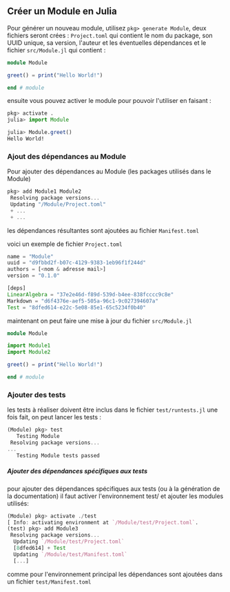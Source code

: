 ## Créer un Module en Julia

Pour générer un nouveau module, utilisez ```pkg> generate Module```,
deux fichiers seront crées : ```Project.toml``` qui contient le nom du package, son UUID unique, sa version, l'auteur et les éventuelles dépendances
 et le fichier ```src/Module.jl``` qui contient :
 ```julia
module Module

greet() = print("Hello World!")

end # module
```
ensuite vous pouvez activer le module pour pouvoir l'utiliser en faisant :
```julia
pkg> activate .
julia> import Module

julia> Module.greet()
Hello World!
```
### Ajout des dépendances au Module

Pour ajouter des dépendances au Module (les packages utilisés dans le Module)

```julia
pkg> add Module1 Module2
 Resolving package versions...
 Updating "/Module/Project.toml"
 + ...
 + ...
```
les dépendances résultantes sont ajoutées au fichier ```Manifest.toml```

voici un exemple de fichier ```Project.toml```
```julia
name = "Module"
uuid = "d9fbbd2f-b07c-4129-9383-1eb96f1f244d"
authors = [<nom & adresse mail>]
version = "0.1.0"

[deps]
LinearAlgebra = "37e2e46d-f89d-539d-b4ee-838fcccc9c8e"
Markdown = "d6f4376e-aef5-505a-96c1-9c027394607a"
Test = "8dfed614-e22c-5e08-85e1-65c5234f0b40"

```

maintenant on peut faire une mise à jour du fichier ```src/Module.jl```
```julia
module Module

import Module1
import Module2

greet() = print("Hello World!")

end # module
```

### Ajouter des tests

les tests à réaliser doivent être inclus dans le fichier ```test/runtests.jl``` 
une fois fait, on peut lancer les tests : 
```julia
(Module) pkg> test
   Testing Module
 Resolving package versions...
...
   Testing Module tests passed
```
##### Ajouter des dépendances spécifiques aux tests
pour ajouter des dépendances spécifiques aux tests (ou à la génération de la documentation)
il faut activer l'environnement test/ et ajouter les modules utilisés:
```julia
(Module) pkg> activate ./test
[ Info: activating environment at `/Module/test/Project.toml`.
(test) pkg> add Module3
 Resolving package versions...
  Updating `/Module/test/Project.toml`
  [8dfed614] + Test
  Updating `/Module/test/Manifest.toml`
  [...]
```
comme pour l'environnement principal les dépendances sont ajoutées dans un fichier ```test/Manifest.toml```
